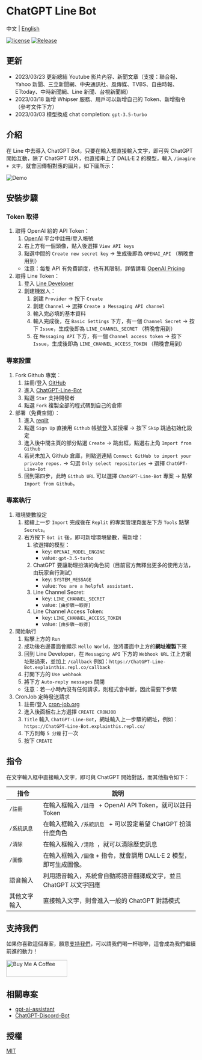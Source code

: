# ChatGPT Line Bot

中文 | [English](README.en.md)

[![license](https://img.shields.io/pypi/l/ansicolortags.svg)](LICENSE) [![Release](https://img.shields.io/github/v/release/TheExplainthis/ChatGPT-Line-Bot)](https://github.com/TheExplainthis/ChatGPT-Line-Bot/releases/)


## 更新
- 2023/03/23 更新總結 Youtube 影片內容、新聞文章（支援：聯合報、Yahoo 新聞、三立新聞網、中央通訊社、風傳媒、TVBS、自由時報、ETtoday、中時新聞網、Line 新聞、台視新聞網）
- 2023/03/18 新增 Whipser 服務、用戶可以新增自己的 Token、新增指令（參考文件下方）
- 2023/03/03 模型換成 chat completion: `gpt-3.5-turbo`


## 介紹
在 Line 中去導入 ChatGPT Bot，只要在輸入框直接輸入文字，即可與 ChatGPT 開始互動，除了 ChatGPT 以外，也直接串上了 DALL·E 2 的模型，輸入 `/imagine + 文字`，就會回傳相對應的圖片，如下圖所示：

![Demo](https://github.com/TheExplainthis/ChatGPT-Line-Bot/blob/main/demo/chatgpt-line-bot.gif)

## 安裝步驟
### Token 取得
1. 取得 OpenAI 給的 API Token：
    1. [OpenAI](https://beta.openai.com/) 平台中註冊/登入帳號
    2. 右上方有一個頭像，點入後選擇 `View API keys`
    3. 點選中間的 `Create new secret key` -> 生成後即為 `OPENAI_API` （稍晚會用到）
    - 注意：每隻 API 有免費額度，也有其限制，詳情請看 [OpenAI Pricing](https://openai.com/api/pricing/)
2. 取得 Line Token：
    1. 登入 [Line Developer](https://developers.line.biz/zh-hant/)
    2. 創建機器人：
        1. 創建 `Provider` -> 按下 `Create`
        2. 創建 `Channel` -> 選擇 `Create a Messaging API channel`
        3. 輸入完必填的基本資料
        4. 輸入完成後，在 `Basic Settings` 下方，有一個 `Channel Secret` -> 按下 `Issue`，生成後即為 `LINE_CHANNEL_SECRET` （稍晚會用到）
        5. 在 `Messaging API` 下方，有一個 `Channel access token` -> 按下 `Issue`，生成後即為 `LINE_CHANNEL_ACCESS_TOKEN` （稍晚會用到）

### 專案設置
1. Fork Github 專案：
    1. 註冊/登入 [GitHub](https://github.com/)
    2. 進入 [ChatGPT-Line-Bot](https://github.com/TheExplainthis/ChatGPT-Line-Bot)
    3. 點選 `Star` 支持開發者
    4. 點選 `Fork` 複製全部的程式碼到自己的倉庫
2. 部署（免費空間）：
    1. 進入 [replit](https://replit.com/)
    2. 點選 `Sign Up` 直接用 `Github` 帳號登入並授權 -> 按下 `Skip` 跳過初始化設定
    3. 進入後中間主頁的部分點選 `Create` -> 跳出框，點選右上角 `Import from Github`
    4. 若尚未加入 Github 倉庫，則點選連結 `Connect GitHub to import your private repos.` -> 勾選 `Only select repositories` -> 選擇 `ChatGPT-Line-Bot`
    5. 回到第四步，此時 `Github URL` 可以選擇 `ChatGPT-Line-Bot` 專案 -> 點擊 `Import from Github`。

### 專案執行
1. 環境變數設定
    1. 接續上一步 `Import` 完成後在 `Replit` 的專案管理頁面左下方 `Tools` 點擊 `Secrets`。
    2. 右方按下 `Got it` 後，即可新增環境變數，需新增：
        1. 欲選擇的模型：
            - key: `OPENAI_MODEL_ENGINE`
            - value: `gpt-3.5-turbo`  
        2. ChatGPT 要讓助理扮演的角色詞（目前官方無釋出更多的使用方法，由玩家自行測試）
            - key: `SYSTEM_MESSAGE`
            - value: `You are a helpful assistant.`
        3. Line Channel Secret:
            - key: `LINE_CHANNEL_SECRET`
            - value: `[由步驟一取得]`
        4. Line Channel Access Token:
            - key: `LINE_CHANNEL_ACCESS_TOKEN`
            - value: `[由步驟一取得]`
2. 開始執行
    1. 點擊上方的 `Run`
    2. 成功後右邊畫面會顯示 `Hello World`，並將畫面中上方的**網址複製**下來
    3. 回到 Line Developer，在 `Messaging API` 下方的 `Webhook URL` 江上方網址貼過來，並加上 `/callback` 例如：`https://ChatGPT-Line-Bot.explainthis.repl.co/callback`
    4. 打開下方的 `Use webhook`
    5. 將下方 `Auto-reply messages` 關閉
    - 注意：若一小時內沒有任何請求，則程式會中斷，因此需要下步驟
3. CronJob 定時發送請求
    1. 註冊/登入 [cron-job.org](https://cron-job.org/en/)
    2. 進入後面板右上方選擇 `CREATE CRONJOB`
    3. `Title` 輸入 `ChatGPT-Line-Bot`，網址輸入上一步驟的網址，例如：`https://ChatGPT-Line-Bot.explainthis.repl.co/`
    4. 下方則每 `5 分鐘` 打一次
    5. 按下 `CREATE`

## 指令
在文字輸入框中直接輸入文字，即可與 ChatGPT 開始對話，而其他指令如下：

| 指令 | 說明 |
| --- | ----- |
| `/註冊` | 在輸入框輸入 `/註冊 ` + OpenAI API Token，就可以註冊 Token|
| `/系統訊息` | 在輸入框輸入 `/系統訊息 ` + 可以設定希望 ChatGPT 扮演什麼角色|
| `/清除` | 在輸入框輸入 `/清除 `，就可以清除歷史訊息|
| `/圖像` | 在輸入框輸入 `/圖像` + 指令，就會調用 DALL·E 2 模型，即可生成圖像。|
| 語音輸入 | 利用語音輸入，系統會自動將語音翻譯成文字，並且 ChatGPT 以文字回應| 
| 其他文字輸入 | 直接輸入文字，則會進入一般的 ChatGPT 對話模式|


## 支持我們
如果你喜歡這個專案，願意[支持我們](https://www.buymeacoffee.com/explainthis)，可以請我們喝一杯咖啡，這會成為我們繼續前進的動力！

[<a href="https://www.buymeacoffee.com/explainthis" target="_blank"><img src="https://cdn.buymeacoffee.com/buttons/v2/default-yellow.png" height="45px" width="162px" alt="Buy Me A Coffee"></a>](https://www.buymeacoffee.com/explainthis)

## 相關專案
- [gpt-ai-assistant](https://github.com/memochou1993/gpt-ai-assistant)
- [ChatGPT-Discord-Bot](https://github.com/TheExplainthis/ChatGPT-Discord-Bot)

## 授權
[MIT](LICENSE)
